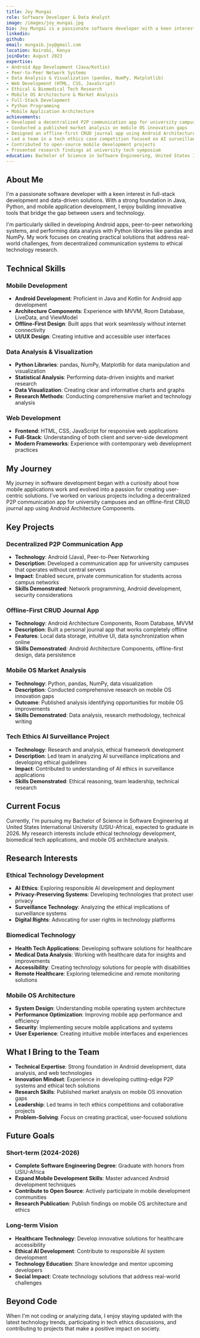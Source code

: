 ```yaml
---
title: Joy Mungai
role: Software Developer & Data Analyst
image: /images/joy_mungai.jpg
bio: Joy Mungai is a passionate software developer with a keen interest in full-stack development and data-driven solutions. With a strong foundation in Java, Python, and mobile application development, she enjoys building innovative tools that bridge the gap between users and technology. She's particularly skilled in developing Android apps, peer-to-peer networking systems, and performing data analysis with Python libraries like pandas and NumPy.
linkedin: 
github: 
email: mungaib.joy@gmail.com
location: Nairobi, Kenya
joinDate: August 2023
expertise:
- Android App Development (Java/Kotlin)
- Peer-to-Peer Network Systems
- Data Analysis & Visualization (pandas, NumPy, Matplotlib)
- Web Development (HTML, CSS, JavaScript)
- Ethical & Biomedical Tech Research
- Mobile OS Architecture & Market Analysis
- Full-Stack Development
- Python Programming
- Mobile Application Architecture
achievements:
- Developed a decentralized P2P communication app for university campuses
- Conducted a published market analysis on mobile OS innovation gaps
- Designed an offline-first CRUD journal app using Android Architecture Components
- Led a team in a tech ethics case competition focused on AI surveillance
- Contributed to open-source mobile development projects
- Presented research findings at university tech symposium
education: Bachelor of Science in Software Engineering, United States International University (USIU-Africa) — Expected Graduation: 2026
---
```


## About Me

I'm a passionate software developer with a keen interest in full-stack development and data-driven solutions. With a strong foundation in Java, Python, and mobile application development, I enjoy building innovative tools that bridge the gap between users and technology.

I'm particularly skilled in developing Android apps, peer-to-peer networking systems, and performing data analysis with Python libraries like pandas and NumPy. My work focuses on creating practical solutions that address real-world challenges, from decentralized communication systems to ethical technology research.

## Technical Skills

### Mobile Development
- **Android Development**: Proficient in Java and Kotlin for Android app development
- **Architecture Components**: Experience with MVVM, Room Database, LiveData, and ViewModel
- **Offline-First Design**: Built apps that work seamlessly without internet connectivity
- **UI/UX Design**: Creating intuitive and accessible user interfaces

### Data Analysis & Visualization
- **Python Libraries**: pandas, NumPy, Matplotlib for data manipulation and visualization
- **Statistical Analysis**: Performing data-driven insights and market research
- **Data Visualization**: Creating clear and informative charts and graphs
- **Research Methods**: Conducting comprehensive market and technology analysis

### Web Development
- **Frontend**: HTML, CSS, JavaScript for responsive web applications
- **Full-Stack**: Understanding of both client and server-side development
- **Modern Frameworks**: Experience with contemporary web development practices

## My Journey

My journey in software development began with a curiosity about how mobile applications work and evolved into a passion for creating user-centric solutions. I've worked on various projects including a decentralized P2P communication app for university campuses and an offline-first CRUD journal app using Android Architecture Components.

## Key Projects

### Decentralized P2P Communication App
- **Technology**: Android (Java), Peer-to-Peer Networking
- **Description**: Developed a communication app for university campuses that operates without central servers
- **Impact**: Enabled secure, private communication for students across campus networks
- **Skills Demonstrated**: Network programming, Android development, security considerations

### Offline-First CRUD Journal App
- **Technology**: Android Architecture Components, Room Database, MVVM
- **Description**: Built a personal journal app that works completely offline
- **Features**: Local data storage, intuitive UI, data synchronization when online
- **Skills Demonstrated**: Android Architecture Components, offline-first design, data persistence

### Mobile OS Market Analysis
- **Technology**: Python, pandas, NumPy, data visualization
- **Description**: Conducted comprehensive research on mobile OS innovation gaps
- **Outcome**: Published analysis identifying opportunities for mobile OS improvements
- **Skills Demonstrated**: Data analysis, research methodology, technical writing

### Tech Ethics AI Surveillance Project
- **Technology**: Research and analysis, ethical framework development
- **Description**: Led team in analyzing AI surveillance implications and developing ethical guidelines
- **Impact**: Contributed to understanding of AI ethics in surveillance applications
- **Skills Demonstrated**: Ethical reasoning, team leadership, technical research

## Current Focus

Currently, I'm pursuing my Bachelor of Science in Software Engineering at United States International University (USIU-Africa), expected to graduate in 2026. My research interests include ethical technology development, biomedical tech applications, and mobile OS architecture analysis.

## Research Interests

### Ethical Technology Development
- **AI Ethics**: Exploring responsible AI development and deployment
- **Privacy-Preserving Systems**: Developing technologies that protect user privacy
- **Surveillance Technology**: Analyzing the ethical implications of surveillance systems
- **Digital Rights**: Advocating for user rights in technology platforms

### Biomedical Technology
- **Health Tech Applications**: Developing software solutions for healthcare
- **Medical Data Analysis**: Working with healthcare data for insights and improvements
- **Accessibility**: Creating technology solutions for people with disabilities
- **Remote Healthcare**: Exploring telemedicine and remote monitoring solutions

### Mobile OS Architecture
- **System Design**: Understanding mobile operating system architecture
- **Performance Optimization**: Improving mobile app performance and efficiency
- **Security**: Implementing secure mobile applications and systems
- **User Experience**: Creating intuitive mobile interfaces and experiences

## What I Bring to the Team

- **Technical Expertise**: Strong foundation in Android development, data analysis, and web technologies
- **Innovation Mindset**: Experience in developing cutting-edge P2P systems and ethical tech solutions
- **Research Skills**: Published market analysis on mobile OS innovation gaps
- **Leadership**: Led teams in tech ethics competitions and collaborative projects
- **Problem-Solving**: Focus on creating practical, user-focused solutions

## Future Goals

### Short-term (2024-2026)
- **Complete Software Engineering Degree**: Graduate with honors from USIU-Africa
- **Expand Mobile Development Skills**: Master advanced Android development techniques
- **Contribute to Open Source**: Actively participate in mobile development communities
- **Research Publication**: Publish findings on mobile OS architecture and ethics

### Long-term Vision
- **Healthcare Technology**: Develop innovative solutions for healthcare accessibility
- **Ethical AI Development**: Contribute to responsible AI system development
- **Technology Education**: Share knowledge and mentor upcoming developers
- **Social Impact**: Create technology solutions that address real-world challenges

## Beyond Code

When I'm not coding or analyzing data, I enjoy staying updated with the latest technology trends, participating in tech ethics discussions, and contributing to projects that make a positive impact on society. 
